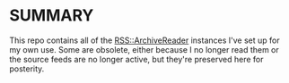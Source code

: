 # SUMMARY

This repo contains all of the
[RSS::ArchiveReader](https://github.com/grimnebulin/rss-archivereader)
instances I've set up for my own use.  Some are obsolete, either
because I no longer read them or the source feeds are no longer
active, but they're preserved here for posterity.
